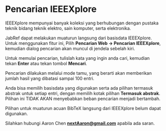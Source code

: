 # Pencarian IEEEXplore

IEEEXplore mempunyai banyak koleksi yang berhubungan dengan pustaka teknik bidang teknik elektro, sain komputer, serta elektronika.

JabRef dapat melakukan muaturun langsung dari basisdata IEEEXplore. Untuk menggunakan fitur ini, Pilih **Pencarian Web -&gt; Pencarian IEEEXplore**, kemudian dialog pencarian akan muncul di jendela sebelah kiri.

Untuk memulai pencarian, tulislah kata yang ingin anda cari, kemudian tekan **Enter** atau tekan tombol **Mencari**.

Pencarian dilakukan melalui mode tamu, yang berarti akan memberikan jumlah hasil yang dibatasi sampai 100 entri.

Anda bisa memilih basisdata yang digunakan serta ada pilihan termasuk abstrak untuk setiap entri, dengan memilih kotak pilihan **Termasuk abstrak**. Pilihan ini TIDAK AKAN menyebabkan beban pencarian menjadi bertambah.

Pilihan untuk muaturun acuan BibTeX langsung dari IEEEXplore belum dapat digunakan.

Silahkan hubungi Aaron Chen **nextAaron@gmail.com** apabila ada saran.
